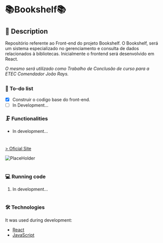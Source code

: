 # 📚Bookshelf📚
## 📖 Description 
<p>Repositório referente ao Front-end do projeto Bookshelf. O Bookshelf, será um sistema especializado no gerenciamento e consulta de dados relacionados à bibliotecas. Inicialmente o frontend será desenvolvido em React.</p>
<p><i>O mesmo será utilizado como Trabalho de Conclusão de curso para a ETEC Comendador João Rays.</i></p>

##

### 📓 To-do list

- [x] Construir o codigo base do front-end.
- [ ] In Development...

### 🗜️ Functionalities

- In development...

#
<a href="bookshelf-preview.vercel.app">> Oficial Site</a>

![PlaceHolder](https://sunsetmediawave.files.wordpress.com/2014/10/1-title1.gif)

#

### 💻 Running code

1. In development...
#

### 🛠️ Technologies

It was used during development:
- [React](https://reactjs.org/)
- [JavaScript](https://developer.mozilla.org/en-US/docs/Web/JavaScript)
